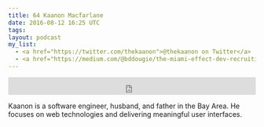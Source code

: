 ```yaml
---
title: 64 Kaanon Macfarlane
date: 2016-08-12 16:25 UTC
tags:
layout: podcast
my_list:
  - <a href="https://twitter.com/thekaanon">@thekaanon on Twitter</a>
  - <a href="https://medium.com/@bddougie/the-miami-effect-dev-recruiting-390834f56589#.4uq0dcj35">The Miami Effect for Recruiting</a>
---
```

<iframe frameborder='0' height='36px' scrolling='no' seamless src='https://simplecast.com/e/44470?style=light' width='100%'></iframe>

Kaanon is a software engineer, husband, and father in the Bay Area. He focuses on web technologies and delivering meaningful user interfaces.
